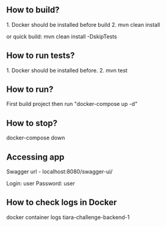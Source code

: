 <h2>How to build?</h2>
1. Docker should be installed before build
2. mvn clean install
<p>or quick build: mvn clean install -DskipTests

<h2>How to run tests?</h2>
1. Docker should be installed before.
2. mvn test

<h2>How to run?</h2>
First build project then run 
"docker-compose up -d"

<h2> How to stop? </h2>
docker-compose down

<h2>Accessing app</h2>
Swagger url - localhost:8080/swagger-ui/
<p>
Login: user
Password: user

<h2>How to check logs in Docker </h2>
docker container logs tiara-challenge-backend-1

 

